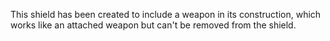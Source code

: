 This shield has been created to include a weapon in its construction, which works like an attached weapon but can't be removed from the shield.